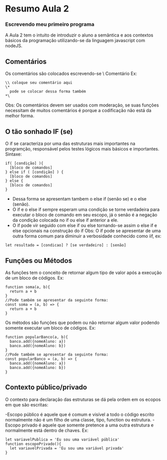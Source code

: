 # Resumo Aula 2
### Escrevendo meu primeiro programa

A Aula 2 tem o intuito de introduzir o aluno a semântica e aos contextos básicos da programação utilizando-se da linguagem javascript com nodeJS.
## Comentários

Os comentários são colocados escrevendo-se \\ Comentário 
Ex:
```
\\ coloque seu comentário aqui
\*
  pode se colocar dessa forma também
*\
```
Obs: Os comentários devem ser usados com moderação, se suas funções necessitam de muitos comentários é 
porque a codificação não está da melhor forma.

## O tão sonhado IF (se)

O if se caracteriza por uma das estruturas mais importantes na programção, responsável pelos testes lógicos mais básicos e importantes.
Sintaxe:
```
if( [condição] ){
  [bloco de comandos]
} else if ( [condição] ) {
  [bloco de comandos]
} else {
  [bloco de comandos]
}
```
- Dessa forma se apresentam tambem o else if (senão se) e o else (senão).
- O if e o else if sempre esperam uma condição se torne verdadeira para executar o bloco de comando em seu escopo, já o senão é a negação 
da condição colocada no if ou else if anterior a ele.
- O if pode vir seguido com else if ou else tornando-se assim o else if e else opcionais na construção do if
Obs: O if pode se apresentar de uma outra forma comum para diminuir a verbosidade conhecido como iif, ex:
```
let resultado = [condicao] ? [se verdadeiro] : [senão]
```

## Funções ou Métodos

As funções tem o conceito de retornar algum tipo de valor após a execução de um bloco de códigos. Ex:
```
function soma(a, b){
  return a + b
}
//Pode também se apresentar da seguinte forma:
const soma = (a, b) => {
  return a + b
}
```
Os métodos são funções que podem ou não retornar algum valor podendo somente executar um bloco de códigos. Ex:

```
function popularBanco(a, b){
  banco.add({nomeAluno: a})
  banco.add({nomeAluno: b})
}
//Pode também se apresentar da seguinte forma:
const popularBanco = (a, b) => {
  banco.add({nomeAluno: a})
  banco.add({nomeAluno: b})
}
```

## Contexto público/privado

O contexto para declaração das estruturas se dá pela ordem em os ecopos em que são escritas:

-Escopo público é aquele que é comum e visível a todo o código escrito normalmente não é um filho de uma classe, tipo, function ou estrutura.
-Escopo privado é aquele que somente pretence a uma outra estrutura e normalmente está dentro de chaves.
Ex:
```
let variavelPublica = 'Eu sou uma variável pública'
function escopoPrivado(){
  let variavelPrivada = 'Eu sou uma variável privada'
}
```
